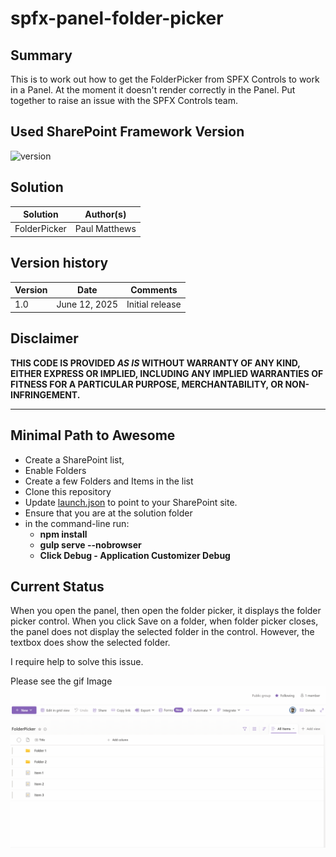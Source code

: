 # spfx-panel-folder-picker

## Summary

This is to work out how to get the FolderPicker from SPFX Controls to work in a Panel. At the moment it doesn't render correctly in the Panel.
Put together to raise an issue with the SPFX Controls team.



## Used SharePoint Framework Version

![version](https://img.shields.io/badge/version-1.20.0-green.svg)



## Solution

| Solution     | Author(s)     |
| ------------ | ------------- |
| FolderPicker | Paul Matthews |

## Version history

| Version | Date          | Comments        |
| ------- | ------------- | --------------- |
| 1.0     | June 12, 2025 | Initial release |

## Disclaimer

**THIS CODE IS PROVIDED _AS IS_ WITHOUT WARRANTY OF ANY KIND, EITHER EXPRESS OR IMPLIED, INCLUDING ANY IMPLIED WARRANTIES OF FITNESS FOR A PARTICULAR PURPOSE, MERCHANTABILITY, OR NON-INFRINGEMENT.**

---

## Minimal Path to Awesome

- Create a SharePoint list,
- Enable Folders
- Create a few Folders and Items in the list
- Clone this repository
- Update [launch.json](.vscode/launch.json) to point to your SharePoint site.
- Ensure that you are at the solution folder
- in the command-line run:
  - **npm install**
  - **gulp serve --nobrowser**
  - **Click Debug - Application Customizer Debug**


## Current Status
When you open the panel, then open the folder picker, it displays the folder picker control. When you click Save on a folder, when folder picker closes, the panel does not display the selected folder in the control. However, the textbox does show the selected folder.

I require help to solve this issue.

Please see the gif Image
![FolderPicker In Panel](./Images/FolderPicker.gif)
